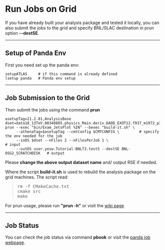 # Run Jobs on Grid

If you have already built your analysis package and tested it locally, you can
also submit the jobs to the grid and specify BNL/SLAC destination in prun option
**--destSE**.

---

## Setup of Panda Env

First you need set up the panda env:

```shell
setupATLAS     # if this command is already defined
lsetup panda   # Panda env setup
```

---

## Job Submission to the Grid

Then submit the jobs using the command **prun**

```shell
asetupTag=21.2.81,AnalysisBase
dset=data18_13TeV.00348885.physics_Main.deriv.DAOD_EXOT12.f937_m1972_p3553_tid14278917_00
prun --exec "bin/Exam_JetsPlot %IN" --bexec "build-it.sh" \
     --athenaTag=$asetupTag --cmtConfig $CMTCONFIG \         # specify the env needed for the job
     --inDS $dset --nFiles 2 --nFilesPerJob 1 \                                # input
     --outDS user.yesw.Tutorial-BNLT3.test5 --destSE BNL-OSG2_SCRATCHDISK   # output
```

Please **change the above output dataset name** and/ output RSE if needed.

Where the script **build-it.sh** is used to rebuild the analysis package on the
grid machines. The script read:

<blockquote><pre>
rm -f CMakeCache.txt
cmake src
make
</pre></blockquote>

For prun usage, please run **"prun -h"** or visit the
[wiki page](https://twiki.cern.ch/twiki/bin/view/PanDA/PandaRun "prun wiki page")

---

## Job Status

You can check the job status via command **pbook** or visit the
[panda job webpage](https://bigpanda.cern.ch/login/ "Panda Login Page").
